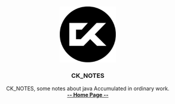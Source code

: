 <p align="center">
    <img src="./files/img/ck.png" width="150">
    <h3 align="center">CK_NOTES</h3>
    <p align="center">
        CK_NOTES, some notes about java Accumulated in ordinary work.
        <br>
        <a href="https://github.com/Coldkris"><strong>-- Home Page --</strong></a>
        <br>
    </p>    
</p>
